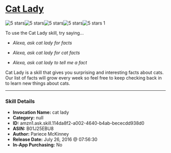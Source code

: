 # [Cat Lady](http://alexa.amazon.com/#skills/amzn1.ask.skill.114da8f2-a002-4640-b4ab-bececdd938d0)
![5 stars](../../images/ic_star_black_18dp_1x.png)![5 stars](../../images/ic_star_black_18dp_1x.png)![5 stars](../../images/ic_star_black_18dp_1x.png)![5 stars](../../images/ic_star_black_18dp_1x.png)![5 stars](../../images/ic_star_black_18dp_1x.png) 1

To use the Cat Lady skill, try saying...

* *Alexa, ask cat lady for facts*

* *Alexa, ask cat lady for cat facts*

* *Alexa, ask cat lady to tell me a fact*

Cat Lady is a skill that gives you surprising and interesting facts about cats. Our list of facts will grow every week so feel free to keep checking back in to learn new things about cats.

***

### Skill Details

* **Invocation Name:** cat lady
* **Category:** null
* **ID:** amzn1.ask.skill.114da8f2-a002-4640-b4ab-bececdd938d0
* **ASIN:** B01J25EBU8
* **Author:** Pariece McKinney
* **Release Date:** July 26, 2016 @ 07:56:30
* **In-App Purchasing:** No
